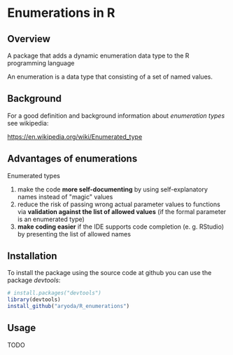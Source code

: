 # Enumerations in R

## Overview

A package that adds a dynamic enumeration data type to the R programming language

An enumeration is a data type that consisting of a set of named values.



## Background

For a good definition and background information about *enumeration types* see wikipedia:

https://en.wikipedia.org/wiki/Enumerated_type



## Advantages of enumerations

Enumerated types

1. make the code **more self-documenting** by using self-explanatory names instead of "magic" values
2. reduce the risk of passing wrong actual parameter values to functions via **validation against
   the list of allowed values**
   (if the formal parameter is an enumerated type)
3. **make coding easier** if the IDE supports code completion (e. g. RStudio)
   by presenting the list of allowed names
   


## Installation

To install the package using the source code at github you can use the package *devtools*:

```R
# install.packages("devtools")
library(devtools)
install_github("aryoda/R_enumerations")
```



## Usage

TODO
